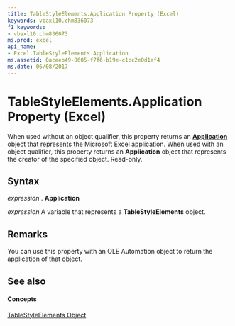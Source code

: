 ```yaml
---
title: TableStyleElements.Application Property (Excel)
keywords: vbaxl10.chm836073
f1_keywords:
- vbaxl10.chm836073
ms.prod: excel
api_name:
- Excel.TableStyleElements.Application
ms.assetid: 0aceeb49-8605-f7f6-b19e-c1cc2e0d1af4
ms.date: 06/08/2017
---
```



# TableStyleElements.Application Property (Excel)

When used without an object qualifier, this property returns an  **[Application](Excel.Application(objec).md)** object that represents the Microsoft Excel application. When used with an object qualifier, this property returns an **Application** object that represents the creator of the specified object. Read-only.


## Syntax

 _expression_ . **Application**

 _expression_ A variable that represents a **TableStyleElements** object.


## Remarks

You can use this property with an OLE Automation object to return the application of that object.


## See also


#### Concepts


[TableStyleElements Object](Excel.TableStyleElements.md)

